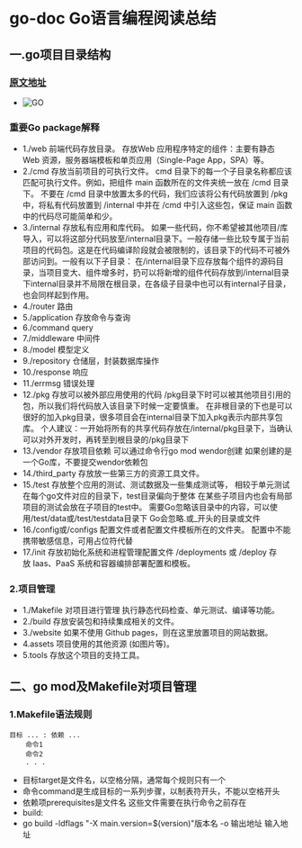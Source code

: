 # go-doc Go语言编程阅读总结
## 一.go项目目录结构
### [原文地址](https://juejin.cn/post/7103440474152632328)
* ![GO](https://p1-juejin.byteimg.com/tos-cn-i-k3u1fbpfcp/bd7b248fc6864f95b191b059133b947b~tplv-k3u1fbpfcp-zoom-in-crop-mark:1512:0:0:0.awebp?)
### 重要Go package解释
* 1./web
前端代码存放目录。
存放Web 应用程序特定的组件：主要有静态 Web 资源，服务器端模板和单页应用（Single-Page App，SPA）等。
* 2./cmd
存放当前项目的可执行文件。
cmd 目录下的每一个子目录名称都应该匹配可执行文件。例如，把组件 main 函数所在的文件夹统一放在 /cmd 目录下。
不要在 /cmd 目录中放置太多的代码，我们应该将公有代码放置到 /pkg 中，将私有代码放置到 /internal 中并在 /cmd 中引入这些包，保证 main 函数中的代码尽可能简单和少。
* 3./internal
存放私有应用和库代码。
如果一些代码，你不希望被其他项目/库导入，可以将这部分代码放至/internal目录下。一般存储一些比较专属于当前项目的代码包。这是在代码编译阶段就会被限制的，该目录下的代码不可被外部访问到。一般有以下子目录：
在/internal目录下应存放每个组件的源码目录，当项目变大、组件增多时，扔可以将新增的组件代码存放到/internal目录下internal目录并不局限在根目录，在各级子目录中也可以有internal子目录，也会同样起到作用。
* 4./router
路由
* 5./application
存放命令与查询
* 6./command
query
* 7./middleware 中间件
* 8./model 模型定义
* 9./repository 仓储层，封装数据库操作
* 10./response 响应
* 11./errmsg 错误处理
* 12./pkg
存放可以被外部应用使用的代码
/pkg目录下时可以被其他项目引用的包，所以我们将代码放入该目录下时候一定要慎重。
在非根目录的下也是可以很好的加入pkg目录，很多项目会在internal目录下加入pkg表示内部共享包库。
个人建议：一开始将所有的共享代码存放在/internal/pkg目录下，当确认可以对外开发时，再转至到根目录的/pkg目录下
* 13./vendor
存放项目依赖
可以通过命令行go mod wendor创建
如果创建的是一个Go库，不要提交wendor依赖包
* 14./third_party
存放放一些第三方的资源工具文件。
* 15./test
存放整个应用的测试、测试数据及一些集成测试等，
相较于单元测试在每个go文件对应的目录下，test目录偏向于整体
在某些子项目内也会有局部项目的测试会放在子项目的test中。
需要Go忽略该目录中的内容，可以使用/test/data或/test/testdata目录下
Go会忽略.或_开头的目录或文件
* 16./config或/configs
配置文件或者配置文件模板所在的文件夹。
配置中不能携带敏感信息，可用占位符代替
* 17./init
存放初始化系统和进程管理配置文件
/deployments 或 /deploy
存放 Iaas、PaaS 系统和容器编排部署配置和模板。
### 2.项目管理
* 1./Makefile
对项目进行管理
执行静态代码检查、单元测试、编译等功能。
* 2./build
存放安装包和持续集成相关的文件。
* 3./website
如果不使用 Github pages，则在这里放置项目的网站数据。
* 4.assets
项目使用的其他资源 (如图片等)。
* 5.tools
存放这个项目的支持工具。
## 二、go mod及Makefile对项目管理
### 1.Makefile语法规则
	目标 ... : 依赖 ...
		命令1
		命令2
		. . .
* 目标target是文件名，以空格分隔，通常每个规则只有一个
* 命令command是生成目标的一系列步骤，以制表符开头，不能以空格开头
* 依赖项prerequisites是文件名 这些文件需要在执行命令之前存在
* build: 
*	go build -ldflags "-X main.version=$(version)"版本名 -o 输出地址 输入地址

